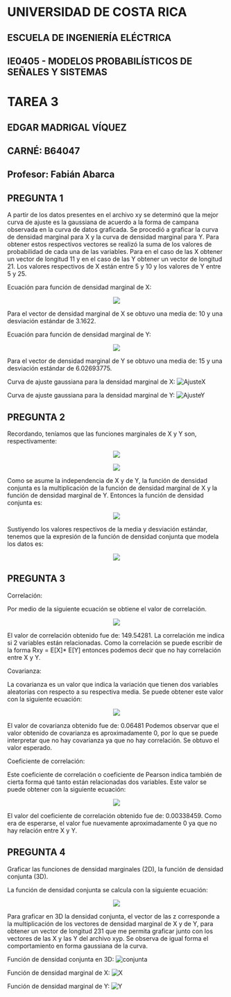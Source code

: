 # UNIVERSIDAD DE COSTA RICA
## ESCUELA DE INGENIERÍA ELÉCTRICA

## IE0405 - MODELOS PROBABILÍSTICOS DE SEÑALES Y SISTEMAS 

# TAREA 3

## EDGAR MADRIGAL VÍQUEZ
## CARNÉ: B64047
## Profesor: Fabián Abarca


##  PREGUNTA 1

A partir de los datos presentes en el archivo xy se determinó que la mejor curva de ajuste es la gaussiana de acuerdo a la forma de campana observada en la curva de datos graficada.  Se procedió a graficar la curva de densidad marginal para X y la curva de densidad marginal para Y. Para obtener estos respectivos vectores se realizó la suma de los valores de probabilidad de cada una de las variables. Para en el caso de las X obtener un vector de longitud 11 y en el caso de las Y obtener un vector de longitud 21. Los valores respectivos de X están entre 5 y 10 y los valores de Y entre 5 y 25.

Ecuación para función de densidad marginal de X:
<p align="center">
  <img src="https://render.githubusercontent.com/render/math?math=f_x(x) = \frac{1}{\sigma \sqrt{2\pi}} \cdot e^{-\frac{(x-\mu)^2}{2\sigma^2}}">  
</p>

Para el vector de densidad marginal de X se obtuvo una media de: 10 y una desviación estándar de 3.1622.

Ecuación para función de densidad marginal de Y:
<p align="center">
  <img src="https://render.githubusercontent.com/render/math?math=f_x(y) = \frac{1}{\sigma \sqrt{2\pi}} \cdot e^{-\frac{(y-\mu)^2}{2\sigma^2}}">  
</p>

Para el vector de densidad marginal de Y se obtuvo una media de: 15 y una desviación estándar de 6.02693775. 

Curva de ajuste gaussiana para la densidad marginal de X:
![AjusteX](/fitX.png)

Curva de ajuste gaussiana para la densidad marginal de Y:
![AjusteY](/fitY.png)



## PREGUNTA 2

Recordando, teníamos que las funciones marginales de X y Y son, respectivamente:

<p align="center">
  <img src="https://render.githubusercontent.com/render/math?math=f_x(x) = \frac{1}{\sigma \sqrt{2\pi}} \cdot e^{-\frac{(x-\mu)^2}{2\sigma^2}}">  
</p>

<p align="center">
  <img src="https://render.githubusercontent.com/render/math?math=f_y(y) = \frac{1}{\sigma \sqrt{2\pi}} \cdot e^{-\frac{(y-\mu)^2}{2\sigma^2}}">  
</p>


Como se asume la independencia de X y de Y, la función de densidad conjunta es la multiplicación de la función de densidad marginal de X y la función de densidad marginal de Y.
Entonces la función de densidad conjunta es:

<p align="center">
  <img src="https://render.githubusercontent.com/render/math?math=f_{x,y}(x,y) = (\frac{1}{\sigma \sqrt{2\pi}} \cdot e^{-\frac{(x-\mu)^2}{2\sigma^2}} ) \cdot (\frac{1}{\sigma \sqrt{2\pi}} \cdot e^{-\frac{(y-\mu)^2}{2\sigma^2}})">  
</p>

Sustiyendo los valores respectivos de la media y desviación estándar, tenemos que la expresión de la función de densidad conjunta que modela los datos es:

<p align="center">
  <img src="https://render.githubusercontent.com/render/math?math=f_{x,y}(x,y) = (\frac{1}{(3.1622) \sqrt{2\pi}} \cdot e^{-\frac{(x-10)^2}{2(3.1622)^2}} ) \cdot (\frac{1}{(6.03) \sqrt{2\pi}} \cdot e^{-\frac{(y-15)^2}{2(6.03)^2}})">  
</p>




## PREGUNTA 3 

Correlación: 

Por medio de la siguiente ecuación se obtiene el valor de correlación.

<p align="center">
  <img src="https://render.githubusercontent.com/render/math?math=\sum_{y=5}^{25}\sum_{x=5}^{15}xy f_{x,y}(x,y)">  
</p>

 El valor de correlación obtenido fue de: 149.54281.
La correlación me indica si 2 variables están relacionadas. Como la correlación se puede escribir de la forma Rxy = E[X]* E[Y] entonces podemos decir que no hay correlación entre X y Y.


Covarianza:

La covarianza es un valor que indica la variación que tienen dos variables aleatorias con respecto a su respectiva media.
Se puede obtener este valor con la siguiente ecuación:

<p align="center">
  <img src="https://render.githubusercontent.com/render/math?math=\sum_{y=5}^{25}\sum_{x=5}^{15}(x-\bar{X})(y-\bar{Y}) f_{x,y}(x,y)">  
</p>

El valor de covarianza obtenido fue de: 0.06481
Podemos observar que el valor obtenido de covarianza es aproximadamente 0, por lo que se puede interpretar que no hay covarianza ya que no hay correlación. Se obtuvo el valor esperado.

Coeficiente de correlación:

Este coeficiente de correlación o coeficiente de Pearson indica también de cierta forma qué tanto están relacionadas dos variables.
Este valor se puede obtener con la siguiente ecuación:

<p align="center">
  <img src="https://render.githubusercontent.com/render/math?math=\sum_{y=5}^{25}\sum_{x=5}^{15}\frac{(x-\bar{X})}{\sigma_x}\frac{(y-\bar{Y})}{\sigma_y} f_{x,y}(x,y)">  
</p>

El valor del coeficiente de correlación obtenido fue de: 0.00338459.
Como era de esperarse, el valor fue nuevamente aproximadamente 0 ya que no hay relación entre X y Y.



## PREGUNTA 4
Graficar las funciones de densidad marginales (2D), la función de densidad conjunta (3D).

La función de densidad conjunta se calcula con la siguiente ecuación:
<p align="center">
  <img src="https://render.githubusercontent.com/render/math?math=f_{x,y}(x,y) = f_x(x)\cdot f_y(y)">  
</p>

Para graficar en 3D la densidad conjunta, el vector de las z corresponde a la multiplicación de los vectores de densidad marginal de X y de Y, para obtener un vector de longitud 231 que me permita graficar junto con los vectores de las X y las Y del archivo xyp. Se observa de igual forma el comportamiento en forma gaussiana de la curva.

Función de densidad conjunta en 3D:
![conjunta](/d_conjunta.png)


Función de densidad marginal de X:
![X](/paraX.png)


Función de densidad marginal de Y:
![Y](/paraY.png)








 
